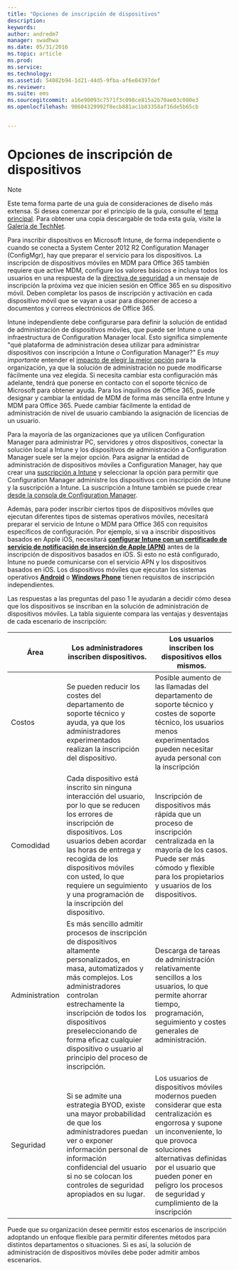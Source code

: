 ```yaml
---
title: "Opciones de inscripción de dispositivos"
description: 
keywords: 
author: andredm7
manager: swadhwa
ms.date: 05/31/2016
ms.topic: article
ms.prod: 
ms.service: 
ms.technology: 
ms.assetid: 54082b94-1d21-44d5-9fba-af6e04397def
ms.reviewer: 
ms.suite: ems
ms.sourcegitcommit: a16e90093c7571f3c098ce815a2b70ae03c080e3
ms.openlocfilehash: 90604329992f8ecb881ac1b83358af16de5b65cb


---
```



# Opciones de inscripción de dispositivos

>[!NOTE]
>Este tema forma parte de una guía de consideraciones de diseño más extensa. Si desea comenzar por el principio de la guía, consulte el [tema principal](mdm-design-considerations-guide.md). Para obtener una copia descargable de toda esta guía, visite la [Galería de TechNet](https://gallery.technet.microsoft.com/Mobile-Device-Management-7d401582).

Para inscribir dispositivos en Microsoft Intune, de forma independiente o cuando se conecta a System Center 2012 R2 Configuration Manager (ConfigMgr), hay que preparar el servicio para los dispositivos. La inscripción de dispositivos móviles en MDM para Office 365 también requiere que active MDM, configure los valores básicos e incluya todos los usuarios en una respuesta de la [directiva de seguridad](https://technet.microsoft.com/library/ms.o365.cc.newdevicepolicy.aspx) a un mensaje de inscripción la próxima vez que inicien sesión en Office 365 en su dispositivo móvil. Deben completar los pasos de inscripción y activación en cada dispositivo móvil que se vayan a usar para disponer de acceso a documentos y correos electrónicos de Office 365.

Intune independiente debe configurarse para definir la solución de entidad de administración de dispositivos móviles, que puede ser Intune o una infraestructura de Configuration Manager local. Esto significa simplemente "qué plataforma de administración desea utilizar para administrar dispositivos con inscripción a Intune *o* Configuration Manager?" Es *muy importante* entender el [impacto de elegir la mejor opción](/Intune/deploy-use/enroll-devices-in-microsoft-intune) para la organización, ya que la solución de administración no puede modificarse fácilmente una vez elegida. Si necesita cambiar esta configuración más adelante, tendrá que ponerse en contacto con el soporte técnico de Microsoft para obtener ayuda. Para los inquilinos de Office 365, puede designar y cambiar la entidad de MDM de forma más sencilla entre Intune y MDM para Office 365. Puede cambiar fácilmente la entidad de administración de nivel de usuario cambiando la asignación de licencias de un usuario. 

Para la mayoría de las organizaciones que ya utilicen Configuration Manager para administrar PC, servidores y otros dispositivos, conectar la solución local a Intune y los dispositivos de administración a Configuration Manager suele ser la mejor opción. Para asignar la entidad de administración de dispositivos móviles a Configuration Manager, hay que crear una [suscripción a Intune](https://portal.office.com/Signup/Signup.aspx?OfferId=40BE278A-DFD1-470a-9EF7-9F2596EA7FF9&dl=INTUNE_A&ali=1#0) y seleccionar la opción para permitir que Configuration Manager administre los dispositivos con inscripción de Intune y la suscripción a Intune. La suscripción a Intune también se puede crear [desde la consola de Configuration Manager](https://technet.microsoft.com/library/jj884158.aspx).

Además, para poder inscribir ciertos tipos de dispositivos móviles que ejecutan diferentes tipos de sistemas operativos móviles, necesitará preparar el servicio de Intune o MDM para Office 365 con requisitos específicos de configuración. Por ejemplo, si va a inscribir dispositivos basados en Apple iOS, necesitará **[configurar Intune con un certificado de servicio de notificación de inserción de Apple (APN)](https://technet.microsoft.com/library/dn408185.aspx)** antes de la inscripción de dispositivos basados en iOS. Si esto no está configurado, Intune no puede comunicarse con el servicio APN y los dispositivos basados en iOS. Los dispositivos móviles que ejecutan los sistemas operativos **[Android](https://technet.microsoft.com/library/dn764960.aspx)** o **[Windows Phone](https://technet.microsoft.com/library/dn764959.aspx)** tienen requisitos de inscripción independientes.

Las respuestas a las preguntas del paso 1 le ayudarán a decidir cómo desea que los dispositivos se inscriban en la solución de administración de dispositivos móviles. La tabla siguiente compara las ventajas y desventajas de cada escenario de inscripción:

| Área  | Los administradores inscriben dispositivos. | Los usuarios inscriben los dispositivos ellos mismos. |
| ------------- | ------------- | ------------ |
| Costos | Se pueden reducir los costes del departamento de soporte técnico y ayuda, ya que los administradores experimentados realizan la inscripción del dispositivo. | Posible aumento de las llamadas del departamento de soporte técnico y costes de soporte técnico, los usuarios menos experimentados pueden necesitar ayuda personal con la inscripción |
| Comodidad  | Cada dispositivo está inscrito sin ninguna interacción del usuario, por lo que se reducen los errores de inscripción de dispositivos. Los usuarios deben acordar las horas de entrega y recogida de los dispositivos móviles con usted, lo que requiere un seguimiento y una programación de la inscripción del dispositivo.| Inscripción de dispositivos más rápida que un proceso de inscripción centralizada en la mayoría de los casos. Puede ser más cómodo y flexible para los propietarios y usuarios de los dispositivos. |
| Administration | Es más sencillo admitir procesos de inscripción de dispositivos altamente personalizados, en masa, automatizados y más complejos. Los administradores controlan estrechamente la inscripción de todos los dispositivos preseleccionando de forma eficaz cualquier dispositivo o usuario al principio del proceso de inscripción. | Descarga de tareas de administración relativamente sencillos a los usuarios, lo que permite ahorrar tiempo, programación, seguimiento y costes generales de administración. |
| Seguridad | Si se admite una estrategia BYOD, existe una mayor probabilidad de que los administradores puedan ver o exponer información personal de información confidencial del usuario si no se colocan los controles de seguridad apropiados en su lugar. | Los usuarios de dispositivos móviles modernos pueden considerar que esta centralización es engorrosa y supone un inconveniente, lo que provoca soluciones alternativas definidas por el usuario que pueden poner en peligro los procesos de seguridad y cumplimiento de la inscripción |

Puede que su organización desee permitir estos escenarios de inscripción adoptando un enfoque flexible para permitir diferentes métodos para distintos departamentos o situaciones. Si es así, la solución de administración de dispositivos móviles debe poder admitir ambos escenarios.


<!--HONumber=Jun16_HO4-->


